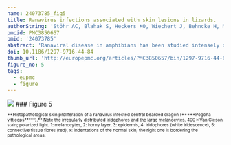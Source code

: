```yaml
---
name: 24073785_fig5
title: Ranavirus infections associated with skin lesions in lizards.
authorString: 'Stöhr AC, Blahak S, Heckers KO, Wiechert J, Behncke H, Mathes K, Günther P, Zwart P, Ball I, Rüschoff B, Marschang RE.'
pmcid: PMC3850657
pmid: '24073785'
abstract: 'Ranaviral disease in amphibians has been studied intensely during the last decade, as associated mass-mortality events are considered to be a global threat to wild animal populations. Several studies have also included other susceptible ectothermic vertebrates (fish and reptiles), but only very few cases of ranavirus infections in lizards have been previously detected. In this study, we focused on clinically suspicious lizards and tested these animals for the presence of ranaviruses. Virological screening of samples from lizards with increased mortality and skin lesions over a course of four years led to the detection of ranaviral infections in seven different groups. Affected species were: brown anoles (Anolis sagrei), Asian glass lizards (Dopasia gracilis), green anoles (Anolis carolinensis), green iguanas (Iguana iguana), and a central bearded dragon (Pogona vitticeps). Purulent to ulcerative-necrotizing dermatitis and hyperkeratosis were diagnosed in pathological examinations. All animals tested positive for the presence of ranavirus by PCR and a part of the major capsid protein (MCP) gene of each virus was sequenced. Three different ranaviruses were isolated in cell culture. The analyzed portions of the MCP gene from each of the five different viruses detected were distinct from one another and were 98.4-100% identical to the corresponding portion of the frog virus 3 (FV3) genome. This is the first description of ranavirus infections in these five lizard species. The similarity in the pathological lesions observed in these different cases indicates that ranaviral infection may be an important differential diagnosis for skin lesions in lizards.'
doi: 10.1186/1297-9716-44-84
thumb_url: 'http://europepmc.org/articles/PMC3850657/bin/1297-9716-44-84-5.gif'
figure_no: 5
tags:
  - eupmc
  - figure
---
```

<img src='http://europepmc.org/articles/PMC3850657/bin/1297-9716-44-84-5.jpg' style='max-height: 300px'>
### Figure 5
<p style='font-size: 10px;'>**Histopathological skin proliferation of a ranavirus infected central bearded dragon (*****Pogona vitticeps*****).** Note the irregularly distributed iridophores and the large melanocytes. 400 × Van Gieson stain; polarized light. 1: melanocytes, 2: horny layer, 3: epidermis, 4: iridophores (white iridescence), 5: connective tissue fibres (red), x: indentations of the normal skin, the right one is bordering the pathological areas.</p>